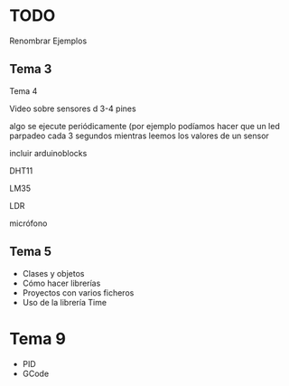 # TODO


Renombrar Ejemplos


## Tema 3

Tema 4


Video sobre sensores d 3-4 pines 

algo se ejecute periódicamente (por ejemplo podíamos hacer que un led parpadeo cada 3 segundos mientras leemos los valores de un sensor

incluir arduinoblocks

DHT11

LM35

LDR

micrófono


## Tema 5

* Clases y objetos
* Cómo hacer librerías
* Proyectos con varios ficheros
* Uso de la librería Time

 
# Tema 9

* PID
* GCode
